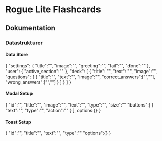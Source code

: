 # Rogue Lite Flashcards

## Dokumentation

### Datastrukturer

#### Data Store

{
    "settings": {
        "title":"",
        "image":"",
        "greeting":"",
        "fail":"",
        "done":""
    },
    "user": {
        "active_section":""
    },
    "deck": [
        {
            "title": "",
            "text": "",
            "image":"",
            "questions": [
                {
                    "title":"",
                    "text":"",
                    "image":"",
                    "correct_answers":["",""],
                    "wrong_answers":["",""]
                }
            ]
        }
    ]
}

#### Modal Setup

{
    "id":"",
    "title":"",
    "image":"",
    "text":"",
    "type":"",
    "size":""
    "buttons":[
        {
            "text":"",
            "type":"",
            "action":""
        }
    ],
    options:{}
}

#### Toast Setup
{
    "id":"",
    "title":"",
    "text":"",
    "type":""
    "options":{}
}
